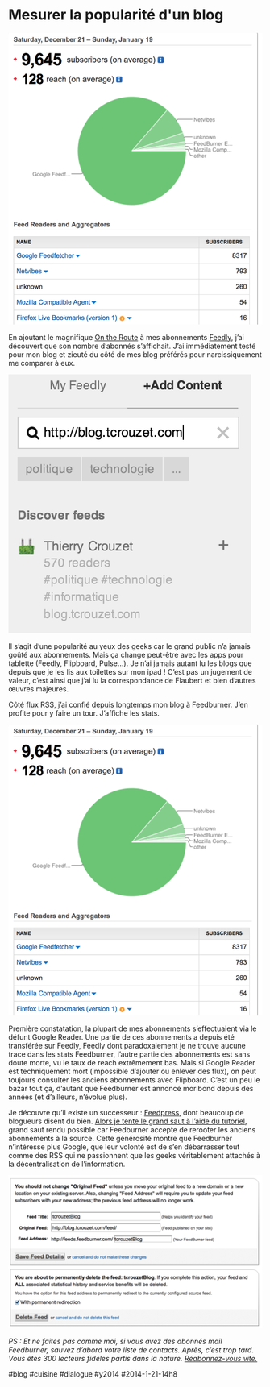 # Mesurer la popularité d'un blog

![](_i/Capture--2014-01-21-09.50.38.png)

En ajoutant le magnifique [On the Route](http://www.ontheroute.fr/) à mes abonnements [Feedly](http://feedly.com/), j’ai découvert que son nombre d’abonnés s’affichait. J’ai immédiatement testé pour mon blog et zieuté du côté de mes blog préférés pour narcissiquement me comparer à eux.

![Mes abonnés Feedly](_i/Capture-2014-01-21-08.56.37.png)

Il s’agit d’une popularité au yeux des geeks car le grand public n’a jamais goûté aux abonnements. Mais ça change peut-être avec les apps pour tablette (Feedly, Flipboard, Pulse…). Je n’ai jamais autant lu les blogs que depuis que je les lis aux toilettes sur mon ipad ! C’est pas un jugement de valeur, c’est ainsi que j’ai lu la correspondance de Flaubert et bien d’autres œuvres majeures.

Côté flux RSS, j’ai confié depuis longtemps mon blog à Feedburner. J’en profite pour y faire un tour. J’affiche les stats.

![Mes dernière stats Feedburner](_i/Capture--2014-01-21-09.50.38.png)

Première constatation, la plupart de mes abonnements s’effectuaient via le défunt Google Reader. Une partie de ces abonnements a depuis été transférée sur Feedly, Feedly dont paradoxalement je ne trouve aucune trace dans les stats Feedburner, l’autre partie des abonnements est sans doute morte, vu le taux de reach extrêmement bas. Mais si Google Reader est techniquement mort (impossible d’ajouter ou enlever des flux), on peut toujours consulter les anciens abonnements avec Flipboard. C’est un peu le bazar tout ça, d’autant que Feedburner est annoncé moribond depuis des années (et d’ailleurs, n’évolue plus).

Je découvre qu’il existe un successeur : [Feedpress](http://feedpress.it/), dont beaucoup de blogueurs disent du bien. [Alors je tente le grand saut à l’aide du tutoriel](https://feedpress.it/support/tutorials/migrate-from-feedburner), grand saut rendu possible car Feedburner accepte de rerooter les anciens abonnements à la source. Cette générosité montre que Feedburner n’intéresse plus Google, que leur volonté est de s’en débarrasser tout comme des RSS qui ne passionnent que les geeks véritablement attachés à la décentralisation de l’information.

![Redirection avant destruction](_i/Capture--2014-01-21-11.34.44.png)

*PS : Et ne faites pas comme moi, si vous avez des abonnés mail Feedburner, sauvez d’abord votre liste de contacts. Après, c’est trop tard. Vous êtes 300 lecteurs fidèles partis dans la nature. [Réabonnez-vous vite.](../../page/abonnement-par-mail)*

#blog #cuisine #dialogue #y2014 #2014-1-21-14h8
